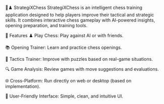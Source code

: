 🧠♟️ StrategiXChess
StrategiXChess is an intelligent chess training application designed to help players improve their tactical and strategic skills. It combines interactive chess gameplay with AI-powered insights, opening preparation, and training tools.

🚀 Features
♟️ Play Chess: Play against AI or with friends.

📚 Opening Trainer: Learn and practice chess openings.

🧠 Tactics Trainer: Improve with puzzles based on real-game situations.

🔍 Game Analysis: Review games with move suggestions and evaluations.

🌐 Cross-Platform: Run directly on web or desktop (based on implementation).

🎯 User-Friendly Interface: Simple, clean, and intuitive UI.
